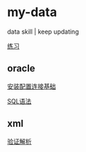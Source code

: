 # my-data
data skill | keep updating

[练习](experience.md)

## oracle

[安装配置连接基础](oracle/basic.md)



[SQL语法](oracle/sql.pdf)



## xml

[验证解析](xml/README.md)

